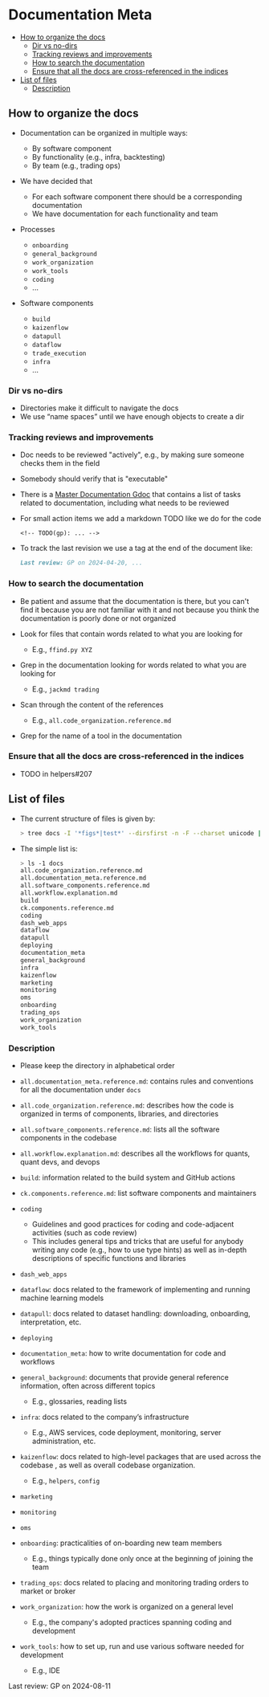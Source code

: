 # Documentation Meta

<!-- toc -->

- [How to organize the docs](#how-to-organize-the-docs)
  * [Dir vs no-dirs](#dir-vs-no-dirs)
  * [Tracking reviews and improvements](#tracking-reviews-and-improvements)
  * [How to search the documentation](#how-to-search-the-documentation)
  * [Ensure that all the docs are cross-referenced in the indices](#ensure-that-all-the-docs-are-cross-referenced-in-the-indices)
- [List of files](#list-of-files)
  * [Description](#description)

<!-- tocstop -->

## How to organize the docs

- Documentation can be organized in multiple ways:
  - By software component
  - By functionality (e.g., infra, backtesting)
  - By team (e.g., trading ops)

- We have decided that
  - For each software component there should be a corresponding documentation
  - We have documentation for each functionality and team

- Processes
  - `onboarding`
  - `general_background`
  - `work_organization`
  - `work_tools`
  - `coding`
  - ...

- Software components
  - `build`
  - `kaizenflow`
  - `datapull`
  - `dataflow`
  - `trade_execution`
  - `infra`
  - ...

### Dir vs no-dirs

- Directories make it difficult to navigate the docs
- We use “name spaces” until we have enough objects to create a dir

### Tracking reviews and improvements

- Doc needs to be reviewed "actively", e.g., by making sure someone checks them
  in the field
- Somebody should verify that is "executable"

- There is a
  [Master Documentation Gdoc](https://docs.google.com/document/d/1sEG5vGkaNIuMEkCHgkpENTUYxDgw1kZXb92vCw53hO4)
  that contains a list of tasks related to documentation, including what needs
  to be reviewed

- For small action items we add a markdown TODO like we do for the code
  ```
  <!-- TODO(gp): ... -->
  ```

- To track the last revision we use a tag at the end of the document like:
  ```markdown
  Last review: GP on 2024-04-20, ...
  ```

### How to search the documentation

- Be patient and assume that the documentation is there, but you can't find it
  because you are not familiar with it and not because you think the
  documentation is poorly done or not organized

- Look for files that contain words related to what you are looking for
  - E.g., `ffind.py XYZ`
- Grep in the documentation looking for words related to what you are looking
  for
  - E.g., `jackmd trading`
- Scan through the content of the references
  - E.g., `all.code_organization.reference.md`
- Grep for the name of a tool in the documentation

### Ensure that all the docs are cross-referenced in the indices

- TODO in helpers#207

## List of files

- The current structure of files is given by:

  ```bash
  > tree docs -I '*figs*|test*' --dirsfirst -n -F --charset unicode | grep -v __init__.py
  ```

- The simple list is:
  ```bash
  > ls -1 docs
  all.code_organization.reference.md
  all.documentation_meta.reference.md
  all.software_components.reference.md
  all.workflow.explanation.md
  build
  ck.components.reference.md
  coding
  dash_web_apps
  dataflow
  datapull
  deploying
  documentation_meta
  general_background
  infra
  kaizenflow
  marketing
  monitoring
  oms
  onboarding
  trading_ops
  work_organization
  work_tools
  ```

### Description

- Please keep the directory in alphabetical order

- `all.documentation_meta.reference.md`: contains rules and conventions for all
  the documentation under `docs`
- `all.code_organization.reference.md`: describes how the code is organized in
  terms of components, libraries, and directories
- `all.software_components.reference.md`: lists all the software components in
  the codebase
- `all.workflow.explanation.md`: describes all the workflows for quants, quant
  devs, and devops
- `build`: information related to the build system and GitHub actions
- `ck.components.reference.md`: list software components and maintainers
- `coding`
  - Guidelines and good practices for coding and code-adjacent activities (such
    as code review)
  - This includes general tips and tricks that are useful for anybody writing
    any code (e.g., how to use type hints) as well as in-depth descriptions of
    specific functions and libraries
- `dash_web_apps`
- `dataflow`: docs related to the framework of implementing and running machine
  learning models
- `datapull`: docs related to dataset handling: downloading, onboarding,
  interpretation, etc.
- `deploying`
- `documentation_meta`: how to write documentation for code and workflows
- `general_background`: documents that provide general reference information,
  often across different topics
  - E.g., glossaries, reading lists
- `infra`: docs related to the company’s infrastructure
  - E.g., AWS services, code deployment, monitoring, server administration, etc.
- `kaizenflow`: docs related to high-level packages that are used across the
  codebase , as well as overall codebase organization.
  - E.g., `helpers`, `config`
- `marketing`
- `monitoring`
- `oms`
- `onboarding`: practicalities of on-boarding new team members
  - E.g., things typically done only once at the beginning of joining the team
- `trading_ops`: docs related to placing and monitoring trading orders to market
  or broker
- `work_organization`: how the work is organized on a general level
  - E.g., the company's adopted practices spanning coding and development
- `work_tools`: how to set up, run and use various software needed for
  development
  - E.g., IDE

Last review: GP on 2024-08-11
